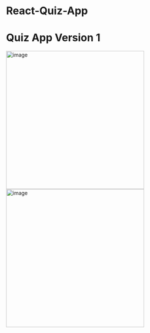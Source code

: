# React-Quiz-App

<h1>Quiz App Version 1</h1>
<div>
  <img width="375" height="375" alt="image" src="https://user-images.githubusercontent.com/36126362/215242543-8e096031-58af-47ae-b7eb-df910973f7fe.png">
  <img width="375" height="375" alt="image" src="https://user-images.githubusercontent.com/36126362/215242642-f56c250a-d3e2-45cc-8ac2-3c6350d25e6e.png">
</div>


